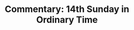 ---
title: "Commentary: 14th Sunday in Ordinary Time"
layout: reader
description: "Theme: God’s reign to be established"
feature_image: posts/commentary-ordinary-time.jpg
category: commentary
published: true
---